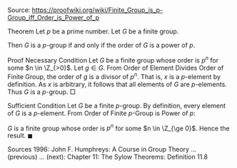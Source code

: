 # 

Source: https://proofwiki.org/wiki/Finite_Group_is_p-Group_iff_Order_is_Power_of_p



Theorem
Let $p$ be a prime number.
Let $G$ be a finite group.

Then $G$ is a $p$-group if and only if the order of $G$ is a power of $p$.


Proof
Necessary Condition
Let $G$ be a finite group whose order is $p^n$ for some $n \in \Z_{>0}$.
Let $g \in G$.
From Order of Element Divides Order of Finite Group, the order of $g$ is a divisor of $p^n$.
That is, $x$ is a $p$-element by definition.
As $x$ is arbitrary, it follows that all elements of $G$ are $p$-elements.
Thus $G$ is a $p$-group.
$\Box$


Sufficient Condition
Let $G$ be a finite $p$-group.
By definition, every element of $G$ is a $p$-element.
From Order of Finite $p$-Group is Power of $p$:

$G$ is a finite group whose order is $p^n$ for some $n \in \Z_{\ge 0}$.
Hence the result.
$\blacksquare$


Sources
1996: John F. Humphreys: A Course in Group Theory ... (previous) ... (next): Chapter $11$: The Sylow Theorems: Definition $11.8$




